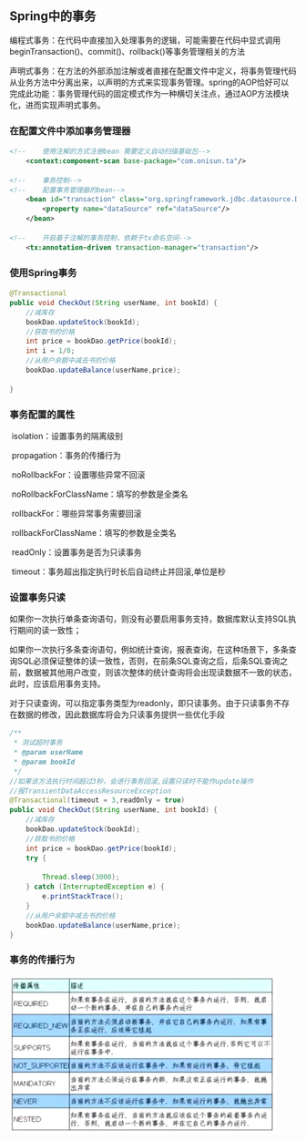 ## Spring中的事务

编程式事务：在代码中直接加入处理事务的逻辑，可能需要在代码中显式调用beginTransaction()、commit()、rollback()等事务管理相关的方法

声明式事务：在方法的外部添加注解或者直接在配置文件中定义，将事务管理代码从业务方法中分离出来，以声明的方式来实现事务管理。spring的AOP恰好可以完成此功能：事务管理代码的固定模式作为一种横切关注点，通过AOP方法模块化，进而实现声明式事务。



### 在配置文件中添加事务管理器

```xml
<!--    使用注解的方式注册bean 需要定义自动扫描基础包-->
    <context:component-scan base-package="com.onisun.ta"/>

<!--    事务控制-->
<!--    配置事务管理器的bean-->
    <bean id="transaction" class="org.springframework.jdbc.datasource.DataSourceTransactionManager">
        <property name="dataSource" ref="dataSource"/>
    </bean>

<!--    开启基于注解的事务控制，依赖于tx命名空间-->
    <tx:annotation-driven transaction-manager="transaction"/>
```



### 使用Spring事务

```java
@Transactional
public void CheckOut(String userName, int bookId) {
    //减库存
    bookDao.updateStock(bookId);
    //获取书的价格
    int price = bookDao.getPrice(bookId);
    int i = 1/0;
    //从用户余额中减去书的价格
    bookDao.updateBalance(userName,price);

}
```





### 事务配置的属性

​		isolation：设置事务的隔离级别

​		propagation：事务的传播行为

​		noRollbackFor：设置哪些异常不回滚

​		noRollbackForClassName：填写的参数是全类名

​		rollbackFor：哪些异常事务需要回滚

​		rollbackForClassName：填写的参数是全类名

​		readOnly：设置事务是否为只读事务		

​		timeout：事务超出指定执行时长后自动终止并回滚,单位是秒

### 设置事务只读

​		如果你一次执行单条查询语句，则没有必要启用事务支持，数据库默认支持SQL执行期间的读一致性；

​		如果你一次执行多条查询语句，例如统计查询，报表查询，在这种场景下，多条查询SQL必须保证整体的读一致性，否则，在前条SQL查询之后，后条SQL查询之前，数据被其他用户改变，则该次整体的统计查询将会出现读数据不一致的状态，此时，应该启用事务支持。

​		对于只读查询，可以指定事务类型为readonly，即只读事务。由于只读事务不存在数据的修改，因此数据库将会为只读事务提供一些优化手段



```java
/**
 * 测试超时事务
 * @param userName
 * @param bookId
 */
//如果该方法执行时间超过3秒，会进行事务回滚,设置只读时不能作update操作
//报TransientDataAccessResourceException
@Transactional(timeout = 3,readOnly = true)
public void CheckOut(String userName, int bookId) {
    //减库存
    bookDao.updateStock(bookId);
    //获取书的价格
    int price = bookDao.getPrice(bookId);
    try {
        
        Thread.sleep(3000);
    } catch (InterruptedException e) {
        e.printStackTrace();
    }
    //从用户余额中减去书的价格
    bookDao.updateBalance(userName,price);
}
```





### 事务的传播行为

![image-20220307111238674](https://raw.githubusercontent.com/onisun/PicRepository/main/image-20220307111238674.png)